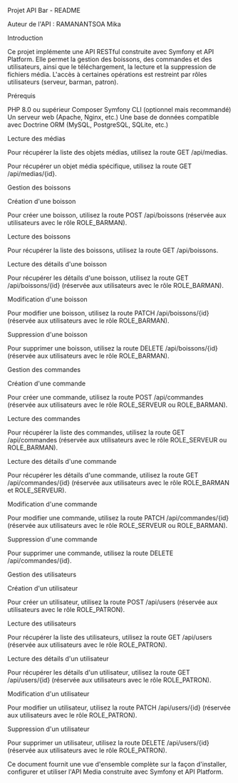 Projet API Bar - README

Auteur de l'API : RAMANANTSOA Mika

Introduction


Ce projet implémente une API RESTful construite avec Symfony et API Platform. 
Elle permet la gestion des boissons, des commandes et des utilisateurs, ainsi que le téléchargement, la lecture et la suppression de fichiers média. 
L'accès à certaines opérations est restreint par rôles utilisateurs (serveur, barman, patron).

Prérequis

PHP 8.0 ou supérieur
Composer
Symfony CLI (optionnel mais recommandé)
Un serveur web (Apache, Nginx, etc.)
Une base de données compatible avec Doctrine ORM (MySQL, PostgreSQL, SQLite, etc.)

Lecture des médias

Pour récupérer la liste des objets médias, utilisez la route GET /api/medias.

Pour récupérer un objet média spécifique, utilisez la route GET /api/medias/{id}.

Gestion des boissons

Création d'une boisson

Pour créer une boisson, utilisez la route POST /api/boissons (réservée aux utilisateurs avec le rôle ROLE_BARMAN).

Lecture des boissons

Pour récupérer la liste des boissons, utilisez la route GET /api/boissons.

Lecture des détails d'une boisson

Pour récupérer les détails d'une boisson, utilisez la route GET /api/boissons/{id} (réservée aux utilisateurs avec le rôle ROLE_BARMAN).

Modification d'une boisson

Pour modifier une boisson, utilisez la route PATCH /api/boissons/{id} (réservée aux utilisateurs avec le rôle ROLE_BARMAN).

Suppression d'une boisson

Pour supprimer une boisson, utilisez la route DELETE /api/boissons/{id} (réservée aux utilisateurs avec le rôle ROLE_BARMAN).


Gestion des commandes

Création d'une commande

Pour créer une commande, utilisez la route POST /api/commandes (réservée aux utilisateurs avec le rôle ROLE_SERVEUR ou ROLE_BARMAN).

Lecture des commandes

Pour récupérer la liste des commandes, utilisez la route GET /api/commandes (réservée aux utilisateurs avec le rôle ROLE_SERVEUR ou ROLE_BARMAN).

Lecture des détails d'une commande

Pour récupérer les détails d'une commande, utilisez la route GET /api/commandes/{id} (réservée aux utilisateurs avec le rôle ROLE_BARMAN et ROLE_SERVEUR).

Modification d'une commande

Pour modifier une commande, utilisez la route PATCH /api/commandes/{id} (réservée aux utilisateurs avec le rôle ROLE_SERVEUR ou ROLE_BARMAN).

Suppression d'une commande

Pour supprimer une commande, utilisez la route DELETE /api/commandes/{id}.


Gestion des utilisateurs

Création d'un utilisateur

Pour créer un utilisateur, utilisez la route POST /api/users (réservée aux utilisateurs avec le rôle ROLE_PATRON).

Lecture des utilisateurs

Pour récupérer la liste des utilisateurs, utilisez la route GET /api/users (réservée aux utilisateurs avec le rôle ROLE_PATRON).

Lecture des détails d'un utilisateur

Pour récupérer les détails d'un utilisateur, utilisez la route GET /api/users/{id} (réservée aux utilisateurs avec le rôle ROLE_PATRON).

Modification d'un utilisateur

Pour modifier un utilisateur, utilisez la route PATCH /api/users/{id} (réservée aux utilisateurs avec le rôle ROLE_PATRON).

Suppression d'un utilisateur

Pour supprimer un utilisateur, utilisez la route DELETE /api/users/{id} (réservée aux utilisateurs avec le rôle ROLE_PATRON).


Ce document fournit une vue d'ensemble complète sur la façon d'installer, configurer et utiliser l'API Media construite avec Symfony et API Platform.
